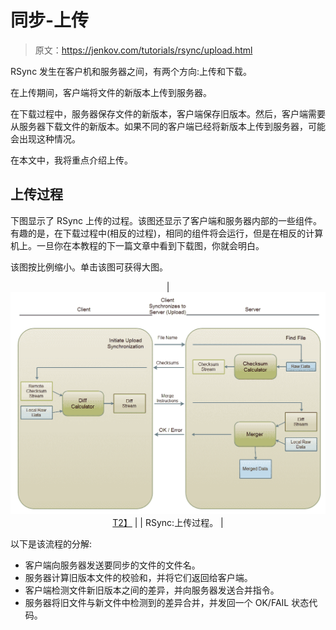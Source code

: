 # 同步-上传

> 原文：<https://jenkov.com/tutorials/rsync/upload.html>

RSync 发生在客户机和服务器之间，有两个方向:上传和下载。

在上传期间，客户端将文件的新版本上传到服务器。

在下载过程中，服务器保存文件的新版本，客户端保存旧版本。然后，客户端需要从服务器下载文件的新版本。如果不同的客户端已经将新版本上传到服务器，可能会出现这种情况。

在本文中，我将重点介绍上传。

## 上传过程

下图显示了 RSync 上传的过程。该图还显示了客户端和服务器内部的一些组件。有趣的是，在下载过程中(相反的过程)，相同的组件将会运行，但是在相反的计算机上。一旦你在本教程的下一篇文章中看到下载图，你就会明白。

该图按比例缩小。单击该图可获得大图。

<center>

| [![RSync: The upload process.](img/61eca3414544893d38efc7aa6d667b38.png)T2】](/images/rsync/upload-process.png) |
| RSync:上传过程。 |

</center>

以下是该流程的分解:

*   客户端向服务器发送要同步的文件的文件名。
*   服务器计算旧版本文件的校验和，并将它们返回给客户端。
*   客户端检测文件新旧版本之间的差异，并向服务器发送合并指令。
*   服务器将旧文件与新文件中检测到的差异合并，并发回一个 OK/FAIL 状态代码。